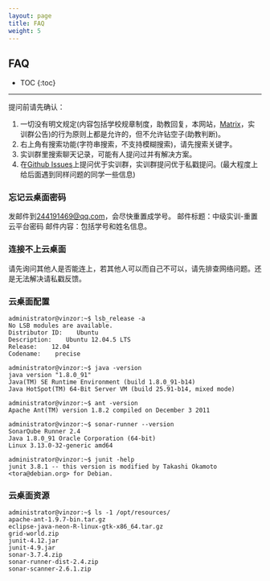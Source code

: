 ```yaml
---
layout: page
title: FAQ
weight: 5
---
```


## FAQ


* TOC
{:toc}


----------


提问前请先确认：
 1. 一切没有明文规定(内容包括学校规章制度，助教回复，本网站，[Matrix](https://vmatrix.org.cn)，实训群公告)的行为原则上都是允许的，但不允许钻空子(助教判断)。
 2. 右上角有搜索功能(字符串搜索，不支持模糊搜索)，请先搜索关键字。
 3. 实训群里搜索聊天记录，可能有人提问过并有解决方案。
 4. 在[Github Issues](https://github.com/se-2018/se-2018.github.io/issues)上提问优于实训群，实训群提问优于私戳提问。(最大程度上给后面遇到同样问题的同学一些信息)


### 忘记云桌面密码
发邮件到[244191469@qq.com](mailto:244191469@qq.com)，会尽快重置成学号。
邮件标题：中级实训-重置云平台密码
邮件内容：包括学号和姓名信息。

### 连接不上云桌面
请先询问其他人是否能连上，若其他人可以而自己不可以，请先排查网络问题。还是无法解决请私戳反馈。

### 云桌面配置
```shell
administrator@vinzor:~$ lsb_release -a
No LSB modules are available.
Distributor ID:    Ubuntu
Description:    Ubuntu 12.04.5 LTS
Release:    12.04
Codename:    precise

administrator@vinzor:~$ java -version
java version "1.8.0_91"
Java(TM) SE Runtime Environment (build 1.8.0_91-b14)
Java HotSpot(TM) 64-Bit Server VM (build 25.91-b14, mixed mode)

administrator@vinzor:~$ ant -version
Apache Ant(TM) version 1.8.2 compiled on December 3 2011

administrator@vinzor:~$ sonar-runner --version
SonarQube Runner 2.4
Java 1.8.0_91 Oracle Corporation (64-bit)
Linux 3.13.0-32-generic amd64

administrator@vinzor:~$ junit -help
junit 3.8.1 -- this version is modified by Takashi Okamoto <tora@debian.org> for Debian.
```

### 云桌面资源
```shell
administrator@vinzor:~$ ls -1 /opt/resources/
apache-ant-1.9.7-bin.tar.gz
eclipse-java-neon-R-linux-gtk-x86_64.tar.gz
grid-world.zip
junit-4.12.jar
junit-4.9.jar
sonar-3.7.4.zip
sonar-runner-dist-2.4.zip
sonar-scanner-2.6.1.zip
```
